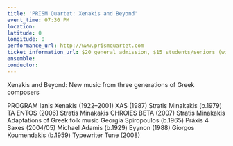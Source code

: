 ```yaml
---
title: 'PRISM Quartet: Xenakis and Beyond'
event_time: 07:30 PM
location: 
latitude: 0
longitude: 0
performance_url: http://www.prismquartet.com
ticket_information_url: $20 general admission, $15 students/seniors (with ID) at door only
ensemble: 
conductor: 
---
```

Xenakis and Beyond:
New music from three generations of Greek composers

PROGRAM
Ianis Xenakis (1922&#8211;2001)  XAS (1987)
Stratis Minakakis (b.1979)  TA ENTOS (2006)
Stratis Minakakis  CHROIES BETA (2007)
Stratis Minakakis  Adaptations of Greek folk music
Georgia Spiropoulos (b.1965)  Pr&#225;xis 4 Saxes (2004/05)
Michael Adamis (b.1929)  Eyynon (1988)
Giorgos Koumendakis (b.1959)  Typewriter Tune (2008)
